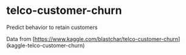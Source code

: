 # telco-customer-churn
Predict behavior to retain customers

Data from [https://www.kaggle.com/blastchar/telco-customer-churn] (kaggle-telco-customer-churn)
